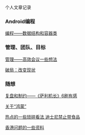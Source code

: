 个人文章记录

### Android编程

[编程——数据结构和容器类]()



### 管理、团队、目标

[管理——高效会议一些想法]()

[破局：改变现状]()



### 随想

[复盘和制约——《萨利机长》6刷有感]()

[关于“鸿蒙”]()

[热点的一些琐碎看法 迪士尼禁止带食品]()

[香港问题的一些资料]()